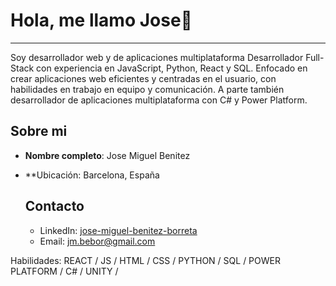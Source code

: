 # Hola, me llamo Jose👐

---

Soy desarrollador web y de aplicaciones multiplataforma
Desarrollador Full-Stack con experiencia en JavaScript, Python, React y SQL. Enfocado en crear aplicaciones web eficientes y centradas en el usuario, con habilidades en trabajo en equipo y comunicación.
A parte también desarrollador de aplicaciones multiplataforma con C# y Power Platform.

## Sobre mi

- **Nombre completo**: Jose Miguel Benitez
- **Ubicación: Barcelona, España

  ## Contacto

  - LinkedIn: [jose-miguel-benitez-borreta](www.linkedin.com/in/jose-miguel-benitez-borreta)
  - Email: jm.bebor@gmail.com
 
 Habilidades: REACT / JS / HTML / CSS / PYTHON / SQL / POWER PLATFORM / C# / UNITY / 




<!--
 **Tecnlogias
 <img src="https://shields.io/badge/JavaScript-F7DF1E?logo=JavaScript&logoColor=000&style=flat-square"/> <img src="https://img.shields.io/badge/C%23-239120?style=flat&logo=unity&logoColor=white"/> <img src="https://img.shields.io/badge/-Unity-%23444444?logo=Unity"/> <img src="https://img.shields.io/badge/-SQL-000?&logo=MySQL&logoColor=4479A1"/> <img src="![React Badge](https://img.shields.io/badge/React-61DAFB?logo=react&logoColor=000&style=flat)"/>
**jmbebor/jmbebor** is a ✨ _special_ ✨ repository because its `README.md` (this file) appears on your GitHub profile.

Here are some ideas to get you started:

- 🔭 I’m currently working on ...
- 🌱 I’m currently learning ...
- 👯 I’m looking to collaborate on ...
- 🤔 I’m looking for help with ...
- 💬 Ask me about ...
- 📫 How to reach me: ...
- 😄 Pronouns: ...
- ⚡ Fun fact: ...
-->


